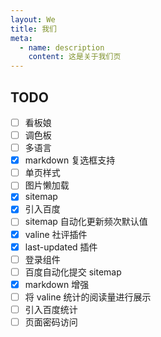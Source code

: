 ```yaml
---
layout: We
title: 我们
meta: 
  - name: description
    content: 这是关于我们页
---
```

## TODO
- [ ] 看板娘
- [ ] 调色板
- [ ] 多语言
- [x] markdown 复选框支持
- [ ] 单页样式
- [ ] 图片懒加载
- [x] sitemap
- [x] 引入百度
- [ ] sitemap 自动化更新频次默认值
- [x] valine 社评插件
- [x] last-updated 插件
- [ ] 登录组件
- [ ] 百度自动化提交 sitemap
- [x] markdown 增强
- [ ] 将 valine 统计的阅读量进行展示
- [ ] 引入百度统计
- [ ] 页面密码访问